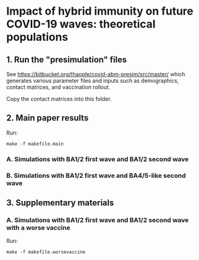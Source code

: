 # Impact of hybrid immunity on future COVID-19 waves: theoretical populations 

## 1. Run the "presimulation" files 

See https://bitbucket.org/thaople/covid-abm-presim/src/master/ which generates various parameter files and inputs such as demographics, contact matrices, and vaccination rollout.

Copy the contact matrices into this folder.

## 2. Main paper results

Run:

`make -f makefile.main`

### A. Simulations with BA1/2 first wave and BA1/2 second wave



### B. Simulations with BA1/2 first wave and BA4/5-like second wave


## 3. Supplementary materials

### A. Simulations with BA1/2 first wave and BA1/2 second wave with a worse vaccine

Run:

`make -f makefile.worsevaccine`